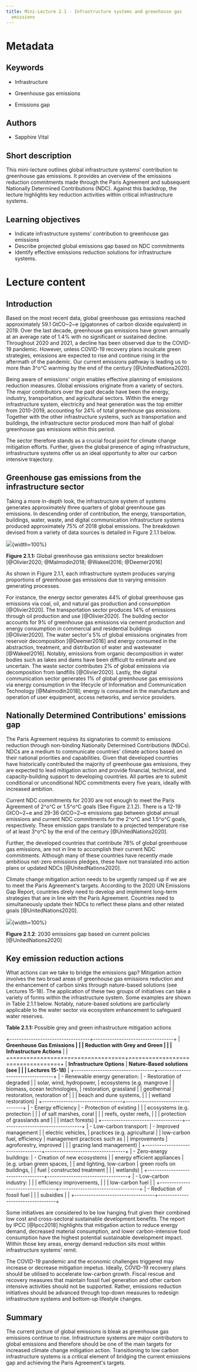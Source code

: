 ```yaml
---
title: Mini-Lecture 2.1 - Infrastructure systems and greenhouse gas
  emissions
---
```


# Metadata

## Keywords

-   Infrastructure

-   Greenhouse gas emissions

-   Emissions gap

## Authors

-   Sapphire Vital

## Short description

This mini-lecture outlines global infrastructure systems' contribution
to greenhouse gas emissions. It provides an overview of the emissions
reduction commitments made through the Paris Agreement and subsequent
Nationally Determined Contributions (NDC). Against this backdrop, the
lecture highlights key reduction activities within critical
infrastructure systems.

## Learning objectives

-   Indicate infrastructure systems' contribution to greenhouse gas
    emissions
-   Describe projected global emissions gap based on NDC commitments
-   Identify effective emissions reduction solutions for infrastructure
    systems.

# Lecture content

## Introduction

Based on the most recent data, global greenhouse gas emissions reached
approximately 59.1 GtCO~2~e (gigatonnes of carbon dioxide equivalent) in
2019. Over the last decade, greenhouse gas emissions have grown annually
at an average rate of 1.4% with no significant or sustained decline.
Throughout 2020 and 2021, a decline has been observed due to the
COVID-19 pandemic. However, unless COVID-19 recovery plans inculcate
green strategies, emissions are expected to rise and continue rising in
the aftermath of the pandemic. Our current emissions pathway is leading
us to more than 3^o^C warming by the end of the century
[@UnitedNations2020].

Being aware of emissions' origin enables effective planning of emissions
reduction measures. Global emissions originate from a variety of
sectors. The major contributors over the past decade have been the
energy, industry, transportation, and agricultural sectors. Within the
energy infrastructure system, electricity and heat generation was the
top emitter from 2010-2019, accounting for 24% of total greenhouse gas
emissions. Together with the other infrastructure systems, such as
transportation and buildings, the infrastructure sector produced more
than half of global greenhouse gas emissions within this period.

The sector therefore stands as a crucial focal point for climate change
mitigation efforts. Further, given the global presence of aging
infrastructure, infrastructure systems offer us an ideal opportunity to
alter our carbon intensive trajectory.

## Greenhouse gas emissions from the infrastructure sector

Taking a more in-depth look, the infrastructure system of systems
generates approximately three quarters of global greenhouse gas
emissions. In descending order of contribution, the energy,
transportation, buildings, water, waste, and digital communication
infrastructure systems produced approximately 75% of 2018 global
emissions. The breakdown devised from a variety of data sources is
detailed in Figure 2.1.1 below.

![](assets/Figure_2.1.1.png){width=100%}

**Figure 2.1.1:** Global greenhouse gas emissions sector breakdown
[@Olivier2020; @Malmodin2018; @Wakeel2016; @Deemer2016]

As shown in Figure 2.1.1, each infrastructure system produces varying
proportions of greenhouse gas emissions due to varying emission
generating processes.

For instance, the energy sector generates 44% of global greenhouse gas
emissions via coal, oil, and natural gas production and consumption
[@Olivier2020]. The transportation sector produces 14% of emissions
through oil production and use [@Olivier2020]. The building sector
accounts for 9% of greenhouse gas emissions via cement production and
energy consumption in commercial and residential buildings
[@Olivier2020]. The water sector's 5% of global emissions originates
from reservoir decomposition [@Deemer2016] and energy consumed in the
abstraction, treatment, and distribution of water and wastewater
[@Wakeel2016]. Notably, emissions from organic decomposition in water
bodies such as lakes and dams have been difficult to estimate and are
uncertain. The waste sector contributes 2% of global emissions via
decomposition from landfills [@Olivier2020]. Lastly, the digital
communication sector generates 1% of global greenhouse gas emissions via
energy consumption in the lifecycle of Information and Communication
Technology [@Malmodin2018]; energy is consumed in the manufacture and
operation of user equipment, access networks, and service providers.

## Nationally Determined Contributions' emissions gap

The Paris Agreement requires its signatories to commit to emissions
reduction through non-binding Nationally Determined Contributions
(NDCs). NDCs are a medium to communicate countries' climate actions
based on their national priorities and capabilities. Given that
developed countries have historically contributed the majority of
greenhouse gas emissions, they are expected to lead mitigation action
and provide financial, technical, and capacity-building support to
developing countries. All parties are to submit conditional or
unconditional NDC commitments every five years, ideally with increased
ambition.

Current NDC commitments for 2030 are not enough to meet the Paris
Agreement of 2^o^C or 1.5^o^C goals (See Figure 2.1.2). There is a 12-19
GtCO~2~e and 29-36 GtCO~2~e emissions gap between global annual
emissions and current NDC commitments for the 2^o^C and 1.5^o^C goals,
respectively. These emission gaps translate to a projected temperature
rise of at least 3^o^C by the end of the century
[@UnitedNations2020].

Further, the developed countries that contribute 78% of global
greenhouse gas emissions, are not in line to accomplish their current
NDC commitments. Although many of these countries have recently made
ambitious net-zero emissions pledges, these have not translated into
action plans or updated NDCs [@UnitedNations2020].

Climate change mitigation action needs to be urgently ramped up if we
are to meet the Paris Agreement's targets. According to the 2020 UN
Emissions Gap Report, countries direly need to develop and implement
long-term strategies that are in line with the Paris Agreement.
Countries need to simultaneously update their NDCs to reflect these
plans and other related goals [@UnitedNations2020].

![](assets/Figure_2.1.2.png){width=100%}

**Figure 2.1.2**: 2030 emissions gap based on current policies
[@UnitedNations2020]

## Key emission reduction actions

What actions can we take to bridge the emissions gap? Mitigation action
involves the two broad areas of greenhouse gas emissions reduction and
the enhancement of carbon sinks through nature-based solutions (see
Lectures 15-18). The application of these two groups of initiatives can
take a variety of forms within the infrastructure system. Some examples
are shown in Table 2.1.1 below. Notably, nature-based solutions are
particularly applicable to the water sector via ecosystem enhancement to
safeguard water reserves.

**Table 2.1.1:** Possible grey and green infrastructure mitigation
actions

+----------------------------------+----------------------------------+
| **Greenhouse Gas Emissions       |                                  |
| Reduction with Grey and Green    |                                  |
| Infrastructure Actions**         |                                  |
+==================================+==================================+
| **Infrastructure Options**       | **Nature-Based solutions (see    |
|                                  | Lectures 15-18)**                |
+----------------------------------+----------------------------------+
| -   Renewable energy generation: | -   Restoration of degraded      |
|     solar, wind, hydropower,     |     ecosystems (e.g. mangrove    |
|     biomass, ocean technologies, |     restoration, grassland       |
|     geothermal                   |     restoration, restoration of  |
|                                  |     beach and dune systems,      |
|                                  |     wetland restoration)         |
+----------------------------------+----------------------------------+
| -   Energy efficiency            | -   Protection of existing       |
|                                  |     ecosystems (e.g. protection  |
|                                  |     of salt marshes, coral       |
|                                  |     reefs, oyster reefs,         |
|                                  |     protection of grasslands and |
|                                  |     intact forests)              |
+----------------------------------+----------------------------------+
| -   Low-carbon transport:        | -   Improved management          |
|     electric vehicles,           |     practices (e.g. agricultural |
|     low-carbon fuel, efficiency  |     management practices such as |
|     improvements                 |     agroforestry, improved       |
|                                  |     grazing land management)     |
+----------------------------------+----------------------------------+
| -   Zero-energy buildings:       | -   Creation of new ecosystems   |
|     energy efficient appliances  |     (e.g. urban green spaces,    |
|     and lighting, low-carbon     |     green roofs on buildings,    |
|     fuel                         |     constructed treatment        |
|                                  |     wetlands)                    |
+----------------------------------+----------------------------------+
| -   Low-carbon industry:         |                                  |
|     efficiency improvements,     |                                  |
|     low-carbon fuel              |                                  |
+----------------------------------+----------------------------------+
| -   Reduction of fossil fuel     |                                  |
|     subsidies                    |                                  |
+----------------------------------+----------------------------------+

Some initiatives are considered to be low hanging fruit given their
combined low cost and cross-sectoral sustainable development benefits.
The report by IPCC [@Ipcc2018] highlights that mitigation action to
reduce energy demand, decreased material consumption, and lower
carbon-intensive food consumption have the highest potential sustainable
development impact. Within those key areas, energy demand reduction sits
most within infrastructure systems' remit.

The COVID-19 pandemic and the economic challenges triggered may increase
or decrease mitigation impetus. Ideally, COVID-19 recovery plans should
be utilised to accelerate low-carbon growth. Fiscal rescue and recovery
measures that maintain fossil fuel generation and other carbon intensive
activities should not be supported. Rather, emissions reduction
initiatives should be advanced through top-down measures to redesign
infrastructure systems and bottom-up lifestyle changes.

## Summary

The current picture of global emissions is bleak as greenhouse gas
emissions continue to rise. Infrastructure systems are major
contributors to global emissions and therefore should be one of the main
targets for increased climate change mitigation action. Transitioning to
low carbon infrastructure systems is a critical element of bridging the
current emissions gap and achieving the Paris Agreement's targets.
